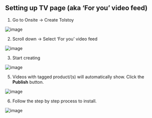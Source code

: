 ## Setting up TV page (aka ‘For you’ video feed)

1. Go to Onsite -> Create Tolstoy

![image](https://github.com/user-attachments/assets/1819b67a-2f4f-4307-8e8e-f7faa774ebcb)


2. Scroll down -> Select ‘For you’ video feed

![image](https://github.com/user-attachments/assets/368262e2-7ea9-4f16-9338-6a4ad45e996a)


3. Start creating
   
![image](https://github.com/user-attachments/assets/18c139bf-74c3-4c61-8e4d-28754f765919)


5. Videos with tagged product/(s) will automatically show. Click the **Publish** button.

![image](https://github.com/user-attachments/assets/650121be-2fa6-4a9d-9cf3-6b6868b401af)


6. Follow the step by step process to install.

![image](https://github.com/user-attachments/assets/4171f02d-d624-4b80-8186-1380e8b9c8de)




